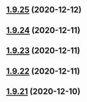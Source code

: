## [1.9.25](https://github.com/dds/aoc2020/compare/v1.9.24...v1.9.25) (2020-12-12)



## [1.9.24](https://github.com/dds/aoc2020/compare/v1.9.23...v1.9.24) (2020-12-11)



## [1.9.23](https://github.com/dds/aoc2020/compare/v1.9.22...v1.9.23) (2020-12-11)



## [1.9.22](https://github.com/dds/aoc2020/compare/v1.9.21...v1.9.22) (2020-12-11)



## [1.9.21](https://github.com/dds/aoc2020/compare/v1.9.20...v1.9.21) (2020-12-10)



